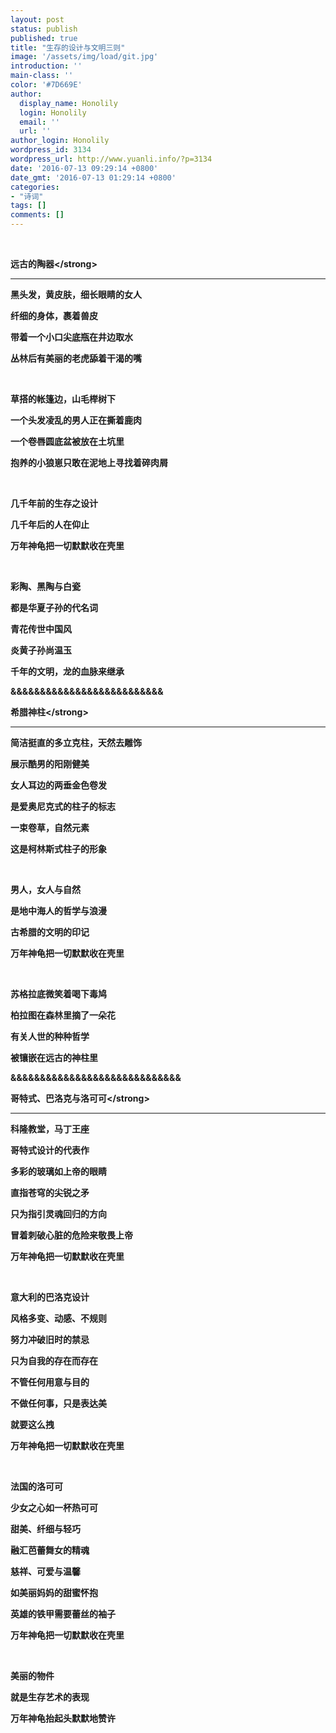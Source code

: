 ```yaml
---
layout: post
status: publish
published: true
title: "生存的设计与文明三则"
image: '/assets/img/load/git.jpg'
introduction: ''
main-class: ''
color: '#7D669E'
author:
  display_name: Honolily
  login: Honolily
  email: ''
  url: ''
author_login: Honolily
wordpress_id: 3134
wordpress_url: http://www.yuanli.info/?p=3134
date: '2016-07-13 09:29:14 +0800'
date_gmt: '2016-07-13 01:29:14 +0800'
categories:
- "诗词"
tags: []
comments: []
---
```

<p>&nbsp;</p>
<p><strong>远古的陶器<&#47;strong></p>
<hr &#47;>
<p>黑头发，黄皮肤，细长眼睛的女人</p>
<p>纤细的身体，裹着兽皮</p>
<p>带着一个小口尖底瓶在井边取水</p>
<p>丛林后有美丽的老虎舔着干渴的嘴</p>
<p>&nbsp;</p>
<p>草搭的帐篷边，山毛榉树下</p>
<p>一个头发凌乱的男人正在撕着鹿肉</p>
<p>一个卷唇圆底盆被放在土坑里</p>
<p>抱养的小狼崽只敢在泥地上寻找着碎肉屑</p>
<p>&nbsp;</p>
<p>几千年前的生存之设计</p>
<p>几千年后的人在仰止</p>
<p>万年神龟把一切默默收在壳里</p>
<p>&nbsp;</p>
<p>彩陶、黑陶与白瓷</p>
<p>都是华夏子孙的代名词</p>
<p>青花传世中国风</p>
<p>炎黄子孙尚温玉</p>
<p>千年的文明，龙的血脉来继承</p>
<p>&amp;&amp;&amp;&amp;&amp;&amp;&amp;&amp;&amp;&amp;&amp;&amp;&amp;&amp;&amp;&amp;&amp;&amp;&amp;&amp;&amp;&amp;&amp;&amp;&amp;&amp;</p>
<p><strong>希腊神柱<&#47;strong></p>
<hr &#47;>
<p>简洁挺直的多立克柱，天然去雕饰</p>
<p>展示酷男的阳刚健美</p>
<p>女人耳边的两垂金色卷发</p>
<p>是爱奥尼克式的柱子的标志</p>
<p>一束卷草，自然元素</p>
<p>这是柯林斯式柱子的形象</p>
<p>&nbsp;</p>
<p>男人，女人与自然</p>
<p>是地中海人的哲学与浪漫</p>
<p>古希腊的文明的印记</p>
<p>万年神龟把一切默默收在壳里</p>
<p>&nbsp;</p>
<p>苏格拉底微笑着喝下毒鸠</p>
<p>柏拉图在森林里摘了一朵花</p>
<p>有关人世的种种哲学</p>
<p>被镶嵌在远古的神柱里</p>
<p>&amp;&amp;&amp;&amp;&amp;&amp;&amp;&amp;&amp;&amp;&amp;&amp;&amp;&amp;&amp;&amp;&amp;&amp;&amp;&amp;&amp;&amp;&amp;&amp;&amp;&amp;&amp;&amp;&amp;</p>
<p><strong>哥特式、巴洛克与洛可可<&#47;strong></p>
<hr &#47;>
<p>科隆教堂，马丁王座</p>
<p>哥特式设计的代表作</p>
<p>多彩的玻璃如上帝的眼睛</p>
<p>直指苍穹的尖锐之矛</p>
<p>只为指引灵魂回归的方向</p>
<p>冒着刺破心脏的危险来敬畏上帝</p>
<p>万年神龟把一切默默收在壳里</p>
<p>&nbsp;</p>
<p>意大利的巴洛克设计</p>
<p>风格多变、动感、不规则</p>
<p>努力冲破旧时的禁忌</p>
<p>只为自我的存在而存在</p>
<p>不管任何用意与目的</p>
<p>不做任何事，只是表达美</p>
<p>就要这么拽</p>
<p>万年神龟把一切默默收在壳里</p>
<p>&nbsp;</p>
<p>法国的洛可可</p>
<p>少女之心如一杯热可可</p>
<p>甜美、纤细与轻巧</p>
<p>融汇芭蕾舞女的精魂</p>
<p>慈祥、可爱与温馨</p>
<p>如美丽妈妈的甜蜜怀抱</p>
<p>英雄的铁甲需要蕾丝的袖子</p>
<p>万年神龟把一切默默收在壳里</p>
<p>&nbsp;</p>
<p>美丽的物件</p>
<p>就是生存艺术的表现</p>
<p>万年神龟抬起头默默地赞许</p>
<p>&nbsp;</p>
<p>&nbsp;</p>
